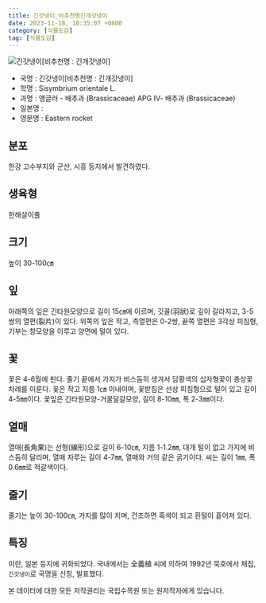 ```yaml
---
title: 긴갓냉이_비추천명긴개갓냉이
date: 2023-11-18, 18:35:07 +0800
category: [식물도감]
tag: [식물도감]
---
```




![긴갓냉이[비추천명 : 긴개갓냉이]](http://www.nature.go.kr/fileUpload/plants/basic/Cruciferae/Sisymbrium/1854/1854_1_th2.jpg)
- 국명 : 긴갓냉이[비추천명 : 긴개갓냉이]
- 학명 : Sisymbrium orientale L.
- 과명 : 앵글러 - 배추과 (Brassicaceae) APG Ⅳ- 배추과 (Brassicaceae)
- 일본명 : 
- 영문명 : Eastern rocket


## 분포
한강 고수부지와 군산, 시흥 등지에서 발견하였다.
## 생육형
한해살이풀
## 크기
높이 30-100㎝
## 잎
아래쪽의 잎은 긴타원모양으로 길이 15㎝에 이르며, 깃꼴(羽狀)로 깊이 갈라지고, 3-5쌍의 열편(裂片)이 있다. 위쪽의 잎은 작고, 측열편은 0-2쌍, 끝쪽 열편은 3각상 피침형, 기부는 창모양을 이루고 양면에 털이 있다.
## 꽃
꽃은 4-6월에 핀다. 줄기 끝에서 가지가 비스듬히 생겨서 담황색의 십자형꽃이 총상꽃차례를 이룬다. 꽃은 작고 지름 1㎝ 이내이며, 꽃받침은 선상 피침형으로 털이 있고 길이 4-5㎜이다. 꽃잎은 긴타원모양-거꿀달걀모양, 길이 8-10㎜, 폭 2-3㎜이다.
## 열매
열매(長角果)는 선형(線形)으로 길이 6-10㎝, 지름 1-1.2㎜, 대개 털이 없고 가지에 비스듬히 달리며, 열매 자루는 길이 4-7㎜, 열매와 거의 같은 굵기이다. 씨는 길이 1㎜, 폭 0.6㎜로 적갈색이다.
## 줄기
줄기는 높이 30-100㎝, 가지를 많이 치며, 건조하면 흑색이 되고 흰털이 흩어져 있다.
## 특징
이란, 일본 등지에 귀화되었다. 국내에서는 全義植 씨에 의하여 1992년 묵호에서 채집, `긴갓냉이`로 국명을 신칭, 발표했다.






본 데이터에 대한 모든 저작권리는 국립수목원 또는 원저작자에게 있습니다.
